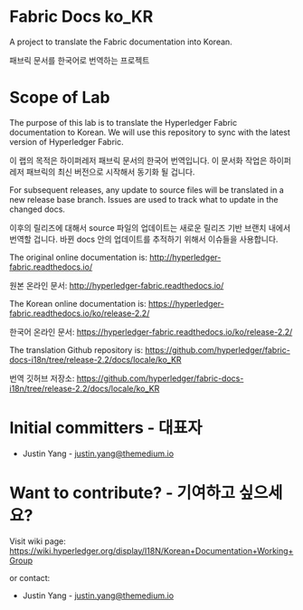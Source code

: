 # Fabric Docs ko_KR

A project to translate the Fabric documentation into Korean.

패브릭 문서를 한국어로 번역하는 프로젝트

# Scope of Lab

The purpose of this lab is to translate the Hyperledger Fabric documentation to Korean. We will use this repository to sync with the latest version of Hyperledger Fabric.

이 랩의 목적은 하이퍼레저 패브릭 문서의 한국어 번역입니다. 이 문서화 작업은 하이퍼레저 패브릭의 최신 버전으로 시작해서 동기화 될 겁니다.

For subsequent releases, any update to source files will be translated in a new release base branch. Issues are used to track what to update in the changed docs.

이후의 릴리즈에 대해서 source 파일의 업데이트는 새로운 릴리즈 기반 브랜치 내에서 번역할 겁니다. 바뀐 docs 안의 업데이트를 추적하기 위해서 이슈들을 사용합니다.

The original online documentation is: http://hyperledger-fabric.readthedocs.io/

원본 온라인 문서: http://hyperledger-fabric.readthedocs.io/

The Korean online documentation is: https://hyperledger-fabric.readthedocs.io/ko/release-2.2/

한국어 온라인 문서: https://hyperledger-fabric.readthedocs.io/ko/release-2.2/

The translation Github repository is: https://github.com/hyperledger/fabric-docs-i18n/tree/release-2.2/docs/locale/ko_KR

번역 깃허브 저장소: https://github.com/hyperledger/fabric-docs-i18n/tree/release-2.2/docs/locale/ko_KR

# Initial committers - 대표자

* Justin Yang - justin.yang@themedium.io

# Want to contribute? - 기여하고 싶으세요?

Visit wiki page: https://wiki.hyperledger.org/display/I18N/Korean+Documentation+Working+Group

or contact:

* Justin Yang - justin.yang@themedium.io
